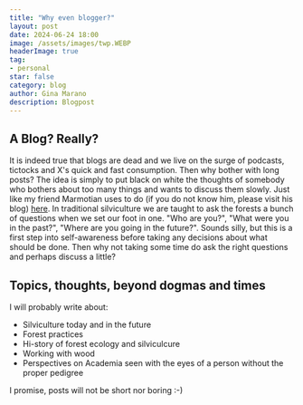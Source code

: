 ```yaml
---
title: "Why even blogger?"
layout: post
date: 2024-06-24 18:00
image: /assets/images/twp.WEBP
headerImage: true
tag:
- personal
star: false
category: blog
author: Gina Marano
description: Blogpost
---
```


## A Blog? Really?

It is indeed true that blogs are dead and we live on the surge of podcasts, tictocks and X's quick and fast consumption. Then why bother with long posts?
The idea is simply to put black on white the thoughts of somebody who bothers about too many things and wants to discuss them slowly. Just like my friend Marmotian uses to do (if you do not know him, please visit his blog) [here](https://marmotian.com/).
In traditional silviculture we are taught to ask the forests a bunch of questions when we set our foot in one. 
"Who are you?", "What were you in the past?", "Where are you going in the future?". Sounds silly, but this is a first step into self-awareness before taking any decisions about what should be done.
Then why not taking some time do ask the right questions and perhaps discuss a little?

## Topics, thoughts, beyond dogmas and times 

I will probably write about:

- Silviculture today and in the future
- Forest practices
- Hi-story of forest ecology and silviculcure
- Working with wood
- Perspectives on Academia seen with the eyes of a person without the proper pedigree


I promise, posts will not be short nor boring :-)

 
